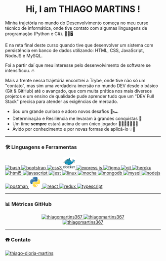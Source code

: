<h1 align="center">Hi, I am THIAGO MARTINS !</h1>

<p>
  Minha trajetória no mundo do Desenvolvimento começa no meu curso técnico de informática, onde tive contato com algumas linguagens de programação (Python e C#). 👨‍🔧🖥️

  E na reta final deste curso quando tive que desenvolver um sistema com persistência em banco de dados utilizando: HTML, CSS, JavaScript, NodeJS e MySQL.

  Foi a partir daí que meu interesse pelo desenvolvimento de software se intensificou. 🔥

  Mais a frente nessa trajetória encontrei a Trybe, onde tive não só um "contato", mas sim uma verdadeira imersão no mundo DEV desde o básico (Git & GitHub) até o avançado, que com muita prática nos mais diversos projetos e um ensino de qualidade pude aprender tudo que um "DEV Full Stack" precisa para atender as exigências de mercado.
  
 - Sou um grande curioso e adoro novos desafios 🏁🏎️
 - Determinação e Resiliência me levaram à grandes conquistas 🏅
 - Um time <b>sempre</b> estará acima de um único jogador 🧑🏻‍🧑🏽‍👱🏼‍♀️
 - Ávido por conhecimento e por novas formas de aplicá-lo 💡🧠
</p>

<hr>

<h3 align="left">🛠️ Linguagens e Ferramentas</h3>
<p align="left">
  <a href="https://www.gnu.org/software/bash/" target="_blank" rel="noreferrer" style="background-color: white;">
    <img
      src="https://upload.wikimedia.org/wikipedia/commons/4/4b/Bash_Logo_Colored.svg"
      alt="bash"
      width="40"
      height="40"
    />
  </a>

  <a href="https://getbootstrap.com" target="_blank" rel="noreferrer">
    <img
      src="https://img.shields.io/badge/Bootstrap-563D7C?style=for-the-badge&logo=bootstrap&logoColor=white"
      alt="bootstrap"
    />
  </a>

  <a href="https://www.w3schools.com/css/" target="_blank" rel="noreferrer">
    <img
      src="https://img.shields.io/badge/CSS3-1572B6?style=for-the-badge&logo=css3&logoColor=white"
      alt="css3"
    />
  </a>

  <a href="https://www.docker.com/" target="_blank" rel="noreferrer">
    <img
      src="https://raw.githubusercontent.com/devicons/devicon/master/icons/docker/docker-original-wordmark.svg"
      alt="docker"
      width="40"
      height="40"
    />
  </a>

  <a href="https://expressjs.com" target="_blank" rel="noreferrer">
    <img
      src="https://img.shields.io/badge/Express.js-000000?style=for-the-badge&logo=express&logoColor=white"
      alt="express.js"
    />
  </a>

  <a href="https://www.figma.com/" target="_blank" rel="noreferrer">
    <img
      src="https://www.vectorlogo.zone/logos/figma/figma-icon.svg"
      alt="figma"
      width="40"
      height="40"
    />
  </a>

  <a href="https://git-scm.com/" target="_blank" rel="noreferrer">
    <img
      src="https://img.shields.io/badge/Git-F05032?style=for-the-badge&logo=git&logoColor=white"
      alt="git"
    />
  </a>

  <a href="https://heroku.com" target="_blank" rel="noreferrer">
    <img
      src="https://www.vectorlogo.zone/logos/heroku/heroku-icon.svg"
      alt="heroku"
      width="40"
      height="40"
    />
  </a>

  <a href="https://www.w3.org/html/" target="_blank" rel="noreferrer">
    <img
      src="https://img.shields.io/badge/HTML5-E34F26?style=for-the-badge&logo=html5&logoColor=white"
      alt="html5"
    />
  </a>

  <a href="https://developer.mozilla.org/en-US/docs/Web/JavaScript" target="_blank" rel="noreferrer">
    <img
      src="https://img.shields.io/badge/JavaScript-F7DF1E?style=for-the-badge&logo=javascript&logoColor=black"
      alt="javascript"
    />
  </a>

  <a href="https://jestjs.io" target="_blank" rel="noreferrer">
    <img
      src="https://img.shields.io/badge/Jest-FFF?style=for-the-badge&logo=jest&logoColor=C03B13"
      alt="jest"
    />
  </a>

  <a href="https://www.linux.org/" target="_blank" rel="noreferrer">
    <img
      src="https://img.shields.io/badge/Linux-EFBB21?style=for-the-badge&logo=linux&logoColor=000"
      alt="linux"
    />
  </a>

  <a href="https://mochajs.org" target="_blank" rel="noreferrer">
    <img
      src="https://www.vectorlogo.zone/logos/mochajs/mochajs-icon.svg"
      alt="mocha"
      width="40"
      height="40"
    />
  </a>

  <a href="https://www.mongodb.com/" target="_blank" rel="noreferrer">
    <img
      src="https://img.shields.io/badge/MongoDB-4EA94B?style=for-the-badge&logo=mongodb&logoColor=white"
      alt="mongodb"
    />
  </a>

  <a href="https://www.mysql.com/" target="_blank" rel="noreferrer">
    <img
      src="https://img.shields.io/badge/MySQL-225372?style=for-the-badge&logo=mysql&logoColor=white"
      alt="mysql"
    />
  </a>

  <a href="https://nodejs.org" target="_blank" rel="noreferrer">
    <img
      src="https://img.shields.io/badge/Node.js-339933?style=for-the-badge&logo=nodedotjs&logoColor=white"
      alt="nodejs"
    />
  </a>

  <a href="https://postman.com" target="_blank" rel="noreferrer">
    <img
      src="https://www.vectorlogo.zone/logos/getpostman/getpostman-icon.svg"
      alt="postman"
      width="40"
      height="40"
    />
  </a>

  <a href="https://www.python.org" target="_blank" rel="noreferrer">
    <img
      src="https://raw.githubusercontent.com/devicons/devicon/master/icons/python/python-original.svg"
      alt="python"
      width="40"
      height="40"
    />
  </a>

  <a href="https://reactjs.org/" target="_blank" rel="noreferrer">
    <img
      src="https://img.shields.io/badge/React-20232A?style=for-the-badge&logo=react&logoColor=61DAFB"
      alt="react"
    />
  </a>

  <a href="https://redux.js.org" target="_blank" rel="noreferrer">
    <img
      src="https://img.shields.io/badge/Redux-764ABC?style=for-the-badge&logo=redux&logoColor=white"
      alt="redux"
    />
  </a>

  <a href="https://www.typescriptlang.org/" target="_blank" rel="noreferrer">
    <img
      src="https://img.shields.io/badge/TypeScript-007ACC?style=for-the-badge&logo=typescript&logoColor=white"
      alt="typescript"
    />
  </a>
</p>

<hr>

<h3 align="left">📊 Métricas GitHub</h3>
<a href="https://github.com/thiagomartins367" align="center">
  <div align="center">
    <img height="165em" src="https://github-readme-stats.vercel.app/api?username=thiagomartins367&theme=dracula&show_icons=true&layout=compact" alt="thiagomartins367"/>
    <img height="165em" src="https://github-readme-stats.vercel.app/api/top-langs/?username=thiagomartins367&theme=dracula&layout=compact" alt="thiagomartins367"/>
  </div>
  <div align="center">
    <picture>
      <source media="(prefers-color-scheme: dark)" srcset="https://streak-stats.demolab.com?user=DenverCoder1&theme=dark" />
      <img src="https://github-readme-streak-stats.herokuapp.com/?user=thiagomartins367&" alt="thiagomartins367" />
    </picture>
  </div>
</a>

<hr>

<h3 align="left"> ☎️ Contato</h3>
<p align="left">
  <a href="https://linkedin.com/in/thiago-dioria-martins" target="_blank"><img align="center" src="https://raw.githubusercontent.com/rahuldkjain/github-profile-readme-generator/master/src/images/icons/Social/linked-in-alt.svg" alt="thiago-dioria-martins" height="30" width="40" /></a>
</p>
